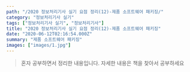 ```yaml
---
path: "/2020 정보처리기사 실기 요점 정리(12)-제품 소프트웨어 패키징/"
category: "정보처리기사 실기"
tags: ["정보처리기사 실기", "정보처리기사"]
title: "2020 정보처리기사 실기 요점 정리(12)-제품 소프트웨어 패키징"
date: "2020-06-12T02:16:54.000Z"
summary: "제품 소프트웨어 패키징"
images: ["images/1.jpg"]
---
```


> 혼자 공부하면서 정리한 내용입니다. 자세한 내용은 책을 찾아서 공부하세요

